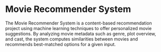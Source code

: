 # Movie Recommender System
 
The Movie Recommender System is a content-based recommendation project using machine learning
techniques to offer personalized movie suggestions. By analyzing movie metadata such as genre, plot
overview, and cast, the system computes similarities between movies and recommends best-matched options
for a given input.
